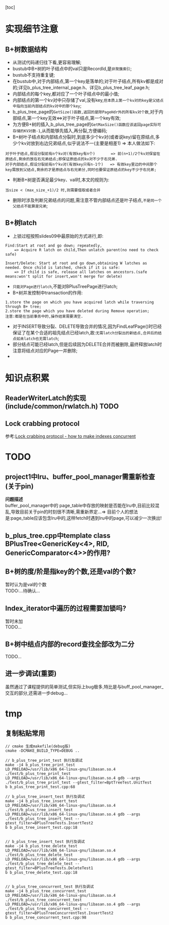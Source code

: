 [toc]

# 实现细节注意
## B+树数据结构
- 从测试代码递归往下看,更容易理解;  
- bustub中B+树的叶子结点中的val只是RecordId,是`非聚簇索引`;  
- bustub不支持重复键;  
- 在bustub中,对于内部结点,第一个key是落单的;对于叶子结点,所有kv都是成对的;详见b_plus_tree_internal_page.h、详见b_plus_tree_leaf_page.h;  
- 内部结点的每个key,都对应了一个叶子结点中的最小值;
- 内部结点的第一个kv对中只存储了val,没有key,`但本质上第一个kv对的key是父结点中指向当前内部结点的kv对中的那个key`;
- b_plus_tree_page的`GetSize()函数,返回的是除PageHdr外的所有kv对个数`,对于内部结点,第一个key无效<=>对于叶子结点,第一个key有效;  
- 为方便B+树的插入,b_plus_tree_page的`GetMaxSize()函数应该返回page实际可存储的KV对数-1`,从而能够先插入,再分裂,方便编码;  
- B+树叶子结点和内部结点分裂时,到底多少个kv对(或者说key)留在原结点,多少个kv对放到右边兄弟结点,似乎说法不一(主要是相差1) => 本人做法如下:
```
对于叶子结点,假设分裂前有n个kv对(有效key有n个)       => 前(n+1)/2个kv对保留在原结点,剩余的放在右兄弟结点;即保证原结点的kv对不少于右兄弟.
对于内部结点,假设分裂前有n个kv对(有效key只有n-1个)   => 有效key里边的中间那个key需放到父结点,剩余的才是原结点与右兄弟分,同时也要保证原结点的key不少于右兄弟;
```
- 判断B+树是否满足最少key、val时,本文的规则为:
```
当size < (max_size_+1)/2 时,则需要借取或者合并
```
- 删除时涉及判断兄弟结点的问题,需注意不管内部结点还是叶子结点,`不是同一个父结点不能算是兄弟`;  

## B+树latch
- 上锁过程按照slides09中最原始的方式进行,即:
```
Find:Start at root and go down; repeatedly,
    => Acquire R latch on child,Then unlatch parent(no need to check safe)

Insert/Delete: Start at root and go down,obtaining W latches as needed. Once child is latched, check if it is safe:
    => If child is safe, release all latches on ancestors.(safe means:won't split for insert,won't merge for delete)
```
- `只能对Page进行latch`,不能对BPlusTreePage进行latch;  
- B+树并发控制中transaction的作用:  
```
1.store the page on which you have acquired latch while traversing through B+ tree;
2.store the page which you have deleted during Remove operation;
注意:都是在当前事务中的,操作结束需要清空.
```
- 对于INSERT导致分裂、DELETE导致合并的情况,因为FindLeafPage()时已经保证了在某个合适的祖先结点已经latch,故:`无需latch分裂出的新结点,合并后的结点如未latch也无需latch`;
- 部分结点可能已经latch,但是后续因为DELETE合并而被删除,最终释放latch时注意将结点对应的Page一并删除;
- 


# 知识点积累
## ReaderWriterLatch的实现(include/common/rwlatch.h) TODO
## Lock crabbing protocol
参考:[Lock crabbing protocol - how to make indexes concurrent](https://duynguyen-ori75.github.io/lock-crabbing/)

# TODO
## project1中lru、buffer_pool_manager需重新检查(关于pin)
**问题描述**  
buffer_pool_manager中的 page_table中存放的映射是否能在lru中,目前比较混乱,导致目前关于pin的时刻很不清晰,需重新界定...=> 目前个人的想法是:page_table应该包含lru中的,这样fetch时遇到lru中的page,可以减少一次换出!  

## b_plus_tree.cpp中template class BPlusTree<GenericKey<4>, RID, GenericComparator<4>>的作用?

## B+树的度/阶是指key的个数,还是val的个数?
暂时认为是val的个数  
TODO:...待确认...  

## Index_iterator中遍历的过程需要加锁吗?
暂时未加  
TODO...  

## B+树中结点内部的record查找全部改为二分
TODO...

## 进一步调试(重要)
虽然通过了课程提供的简单测试,但实际上bug极多,特比是与buff_pool_manager_交互的部分,还需进一步debug...



# tmp
## 复制粘贴常用
```
// cmake 生成makefile(debug版)
cmake -DCMAKE_BUILD_TYPE=DEBUG ..

// b_plus_tree_print_test 执行及调试
make -j4 b_plus_tree_print_test
LD_PRELOAD=/usr/lib/x86_64-linux-gnu/libasan.so.4  ./test/b_plus_tree_print_test
LD_PRELOAD=/usr/lib/x86_64-linux-gnu/libasan.so.4 gdb --args ./test/b_plus_tree_print_test --gtest_filter=BptTreeTest.UnitTest
b b_plus_tree_print_test.cpp:68

// b_plus_tree_insert_test 执行及调试
make -j4 b_plus_tree_insert_test
LD_PRELOAD=/usr/lib/x86_64-linux-gnu/libasan.so.4  ./test/b_plus_tree_insert_test
LD_PRELOAD=/usr/lib/x86_64-linux-gnu/libasan.so.4 gdb --args ./test/b_plus_tree_insert_test --gtest_filter=BPlusTreeTests.InsertTest2
b b_plus_tree_insert_test.cpp:18


// b_plus_tree_insert_test 执行及调试
make -j4 b_plus_tree_delete_test
LD_PRELOAD=/usr/lib/x86_64-linux-gnu/libasan.so.4  ./test/b_plus_tree_delete_test
LD_PRELOAD=/usr/lib/x86_64-linux-gnu/libasan.so.4 gdb --args ./test/b_plus_tree_delete_test --gtest_filter=BPlusTreeTests.DeleteTest1
b b_plus_tree_delete_test.cpp:18


// b_plus_tree_concurrent_test 执行及调试
make -j4 b_plus_tree_concurrent_test
LD_PRELOAD=/usr/lib/x86_64-linux-gnu/libasan.so.4  ./test/b_plus_tree_concurrent_test
LD_PRELOAD=/usr/lib/x86_64-linux-gnu/libasan.so.4 gdb --args ./test/b_plus_tree_concurrent_test --gtest_filter=BPlusTreeConcurrentTest.InsertTest2
b b_plus_tree_concurrent_test.cpp:98
```